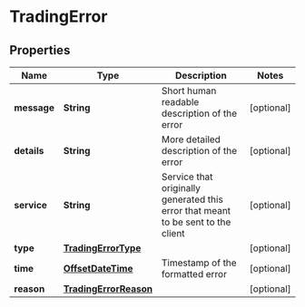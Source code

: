 # TradingError

## Properties
Name | Type | Description | Notes
------------ | ------------- | ------------- | -------------
**message** | **String** | Short human readable description of the error |  [optional]
**details** | **String** | More detailed description of the error |  [optional]
**service** | **String** | Service that originally generated this error that meant to be sent to the client |  [optional]
**type** | [**TradingErrorType**](TradingErrorType.md) |  |  [optional]
**time** | [**OffsetDateTime**](OffsetDateTime.md) | Timestamp of the formatted error |  [optional]
**reason** | [**TradingErrorReason**](TradingErrorReason.md) |  |  [optional]
